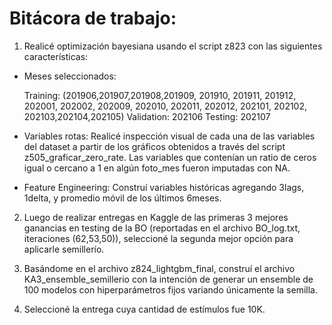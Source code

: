 # Bitácora de trabajo:

1. Realicé optimización bayesiana usando el script z823 con las siguientes características:

- Meses seleccionados:

    Training: (201906,201907,201908,201909, 201910, 201911, 201912, 202001, 202002, 
                202009, 202010, 202011, 202012, 202101, 202102, 202103,202104,202105)
    Validation: 202106
    Testing: 202107

- Variables rotas: Realicé inspección visual de cada una de las variables del dataset a partir de los gráficos obtenidos a través del script z505_graficar_zero_rate. Las variables que contenían un ratio de ceros igual o cercano a 1 en algún foto_mes fueron imputadas con NA. 

- Feature Engineering: Construí variables históricas agregando 3lags, 1delta, y promedio móvil de los últimos 6meses.  
    
2. Luego de realizar entregas en Kaggle de las primeras 3 mejores ganancias en testing de la BO (reportadas en el archivo BO_log.txt, iteraciones (62,53,50)), seleccioné la segunda mejor opción para aplicarle semillerío. 

3. Basándome en el archivo z824_lightgbm_final, construí el archivo KA3_ensemble_semillerio con la intención de generar un ensemble de 100 modelos con hiperparámetros fijos variando únicamente la semilla. 

4. Seleccioné la entrega cuya cantidad de estímulos fue 10K. 

